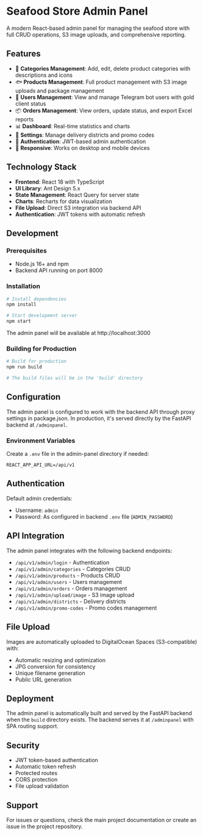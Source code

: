 # Seafood Store Admin Panel

A modern React-based admin panel for managing the seafood store with full CRUD operations, S3 image uploads, and comprehensive reporting.

## Features

- 🏪 **Categories Management**: Add, edit, delete product categories with descriptions and icons
- 🐟 **Products Management**: Full product management with S3 image uploads and package management
- 👥 **Users Management**: View and manage Telegram bot users with gold client status
- 📦 **Orders Management**: View orders, update status, and export Excel reports
- 📊 **Dashboard**: Real-time statistics and charts
- 🏢 **Settings**: Manage delivery districts and promo codes
- 🔐 **Authentication**: JWT-based admin authentication
- 📱 **Responsive**: Works on desktop and mobile devices

## Technology Stack

- **Frontend**: React 18 with TypeScript
- **UI Library**: Ant Design 5.x
- **State Management**: React Query for server state
- **Charts**: Recharts for data visualization
- **File Upload**: Direct S3 integration via backend API
- **Authentication**: JWT tokens with automatic refresh

## Development

### Prerequisites

- Node.js 16+ and npm
- Backend API running on port 8000

### Installation

```bash
# Install dependencies
npm install

# Start development server
npm start
```

The admin panel will be available at http://localhost:3000

### Building for Production

```bash
# Build for production
npm run build

# The build files will be in the 'build' directory
```

## Configuration

The admin panel is configured to work with the backend API through proxy settings in package.json. In production, it's served directly by the FastAPI backend at `/adminpanel`.

### Environment Variables

Create a `.env` file in the admin-panel directory if needed:

```
REACT_APP_API_URL=/api/v1
```

## Authentication

Default admin credentials:
- Username: `admin`
- Password: As configured in backend `.env` file (`ADMIN_PASSWORD`)

## API Integration

The admin panel integrates with the following backend endpoints:

- `/api/v1/admin/login` - Authentication
- `/api/v1/admin/categories` - Categories CRUD
- `/api/v1/admin/products` - Products CRUD
- `/api/v1/admin/users` - Users management
- `/api/v1/admin/orders` - Orders management
- `/api/v1/admin/upload/image` - S3 image upload
- `/api/v1/admin/districts` - Delivery districts
- `/api/v1/admin/promo-codes` - Promo codes management

## File Upload

Images are automatically uploaded to DigitalOcean Spaces (S3-compatible) with:
- Automatic resizing and optimization
- JPG conversion for consistency
- Unique filename generation
- Public URL generation

## Deployment

The admin panel is automatically built and served by the FastAPI backend when the `build` directory exists. The backend serves it at `/adminpanel` with SPA routing support.

## Security

- JWT token-based authentication
- Automatic token refresh
- Protected routes
- CORS protection
- File upload validation

## Support

For issues or questions, check the main project documentation or create an issue in the project repository.